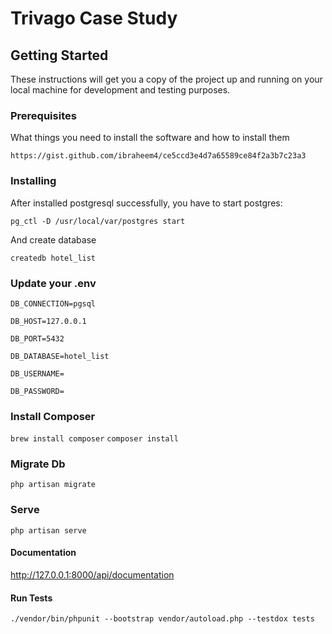 # Trivago Case Study

## Getting Started

These instructions will get you a copy of the project up and running on your local machine for development and testing purposes.

### Prerequisites

What things you need to install the software and how to install them

```
https://gist.github.com/ibraheem4/ce5ccd3e4d7a65589ce84f2a3b7c23a3
```

### Installing

After installed postgresql successfully, you have to start postgres:

```pg_ctl -D /usr/local/var/postgres start```

And create database

```createdb hotel_list```

### Update your .env

```DB_CONNECTION=pgsql```

```DB_HOST=127.0.0.1```

```DB_PORT=5432```

```DB_DATABASE=hotel_list```

```DB_USERNAME=```

```DB_PASSWORD=```

### Install Composer
```brew install composer```
```composer install```

### Migrate Db
```php artisan migrate```

### Serve
```php artisan serve```

#### Documentation

http://127.0.0.1:8000/api/documentation

#### Run Tests

 ```./vendor/bin/phpunit --bootstrap vendor/autoload.php --testdox tests```






